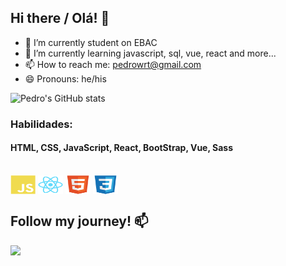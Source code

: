 ## Hi there   /   Olá! 👋   

- 🔭 I’m currently student on EBAC
- 🌱 I’m currently learning javascript, sql, vue, react and more...
- 📫 How to reach me: pedrowrt@gmail.com
- 😄 Pronouns: he/his




![Pedro's GitHub stats](https://github-readme-stats.vercel.app/api?username=pedrowrt&show_icons=true&theme=dracula)

### Habilidades:
#### HTML, CSS, JavaScript, React, BootStrap, Vue, Sass

<div style="display: inline_block"><br>
  <img align="center" alt="ana-Js" height="30" width="40" src="https://raw.githubusercontent.com/devicons/devicon/master/icons/javascript/javascript-plain.svg">
  <img align="center" alt="ana-React" height="30" width="40" src="https://raw.githubusercontent.com/devicons/devicon/master/icons/react/react-original.svg">
  <img align="center" alt="ana-HTML" height="30" width="40" src="https://raw.githubusercontent.com/devicons/devicon/master/icons/html5/html5-original.svg">
  <img align="center" alt="ana-CSS" height="30" width="40" src="https://raw.githubusercontent.com/devicons/devicon/master/icons/css3/css3-original.svg">
</div>


## Follow my journey! 📫

<div> 

  <a href="https://www.linkedin.com/in/pedrowrt" target="_blank"><img src="https://img.shields.io/badge/-LinkedIn-%230077B5?style=for-the-badge&logo=linkedin&logoColor=white" target="_blank"></a> 
</div>
